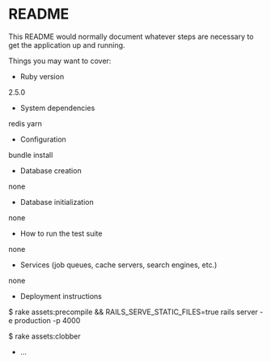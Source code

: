 # README

This README would normally document whatever steps are necessary to get the
application up and running.

Things you may want to cover:

* Ruby version

2.5.0

* System dependencies

redis
yarn

* Configuration

bundle install

* Database creation

none

* Database initialization

none

* How to run the test suite

none

* Services (job queues, cache servers, search engines, etc.)

none

* Deployment instructions

$ rake assets:precompile && RAILS_SERVE_STATIC_FILES=true rails server -e production -p 4000

$ rake assets:clobber

* ...

